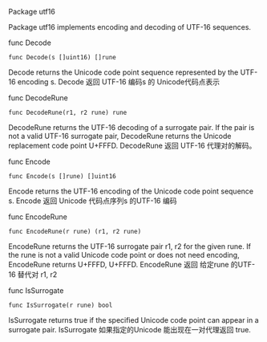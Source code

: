 Package utf16

Package utf16 implements encoding and decoding of UTF-16 sequences.


func Decode
```golang
func Decode(s []uint16) []rune
```
Decode returns the Unicode code point sequence represented by the UTF-16 encoding s.
Decode 返回  UTF-16 编码s 的 Unicode代码点表示


func DecodeRune
```golang
func DecodeRune(r1, r2 rune) rune
```
DecodeRune returns the UTF-16 decoding of a surrogate pair. If the pair is not a valid UTF-16 surrogate pair, DecodeRune returns the Unicode replacement code point U+FFFD.
DecodeRune 返回 UTF-16 代理对的解码。


func Encode
```golang
func Encode(s []rune) []uint16
```
Encode returns the UTF-16 encoding of the Unicode code point sequence s.
Encode 返回 Unicode 代码点序列s 的UTF-16 编码



func EncodeRune
```golang
func EncodeRune(r rune) (r1, r2 rune)
```
EncodeRune returns the UTF-16 surrogate pair r1, r2 for the given rune. 
If the rune is not a valid Unicode code point or does not need encoding, EncodeRune returns U+FFFD, U+FFFD.
EncodeRune  返回 给定rune 的UTF-16 替代对 r1, r2 



func IsSurrogate
```golang
func IsSurrogate(r rune) bool
```
IsSurrogate returns true if the specified Unicode code point can appear in a surrogate pair.
IsSurrogate 如果指定的Unicode 能出现在一对代理返回  true.
